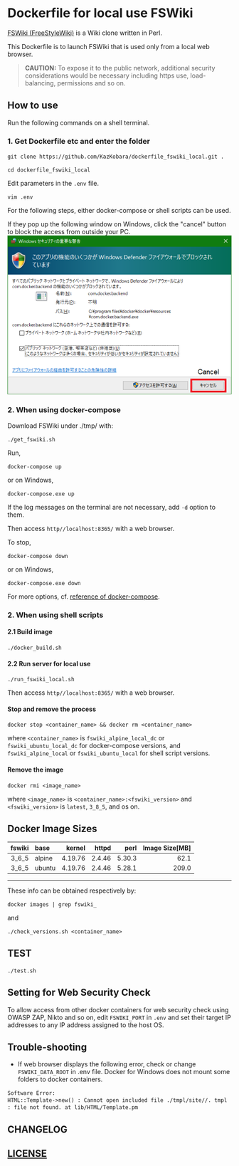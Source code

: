 # Dockerfile for local use FSWiki

[FSWiki (FreeStyleWiki)](https://fswiki.osdn.jp/cgi-bin/wiki.cgi) is a Wiki clone written in Perl.

This Dockerfile is to launch FSWiki that is used only from a local web browser.

> **CAUTION:**
To expose it to the public network, additional security considerations
would be necessary including https use, load-balancing, permissions
and so on.

## How to use

Run the following commands on a shell terminal.

### 1. Get Dockerfile etc and enter the folder

~~~shell
git clone https://github.com/KazKobara/dockerfile_fswiki_local.git .
~~~

~~~shell
cd dockerfile_fswiki_local
~~~

Edit parameters in the `.env` file.

~~~shell
vim .env
~~~

For the following steps, either docker-compose or shell scripts can be used.

If they pop up the following window on Windows, click the "cancel" button to block the access from outside your PC.
![cancel](./data/warning.png)

### 2. When using docker-compose

Download FSWiki under ./tmp/ with:

~~~shell
./get_fswiki.sh
~~~

Run,

~~~shell
docker-compose up
~~~

or on Windows,

~~~shell
docker-compose.exe up
~~~

If the log messages on the terminal are not necessary, add `-d` option to them.

Then access `http//localhost:8365/` with a web browser.

To stop,

~~~shell
docker-compose down
~~~

or on Windows,

~~~shell
docker-compose.exe down
~~~

For more options, cf. [reference of docker-compose](https://docs.docker.com/compose/reference/down/).

### 2. When using shell scripts

#### 2.1 Build image

~~~shell
./docker_build.sh
~~~

#### 2.2 Run server for local use

~~~shell
./run_fswiki_local.sh
~~~

Then access `http//localhost:8365/` with a web browser.

#### Stop and remove the process

~~~shell
docker stop <container_name> && docker rm <container_name>
~~~

where `<container_name>` is `fswiki_alpine_local_dc` or   `fswiki_ubuntu_local_dc` for docker-compose versions, and `fswiki_alpine_local` or   `fswiki_ubuntu_local` for shell script versions.

#### Remove the image

~~~shell
docker rmi <image_name>
~~~

where `<image_name>` is `<container_name>:<fswiki_version>` and `<fswiki_version>` is `latest`, `3_8_5`, and os on.

## Docker Image Sizes

|fswiki|base|kernel|httpd|perl|Image Size[MB]|
| ---: | :--- | ---: | ---: | ---: | ---: |
|3_6_5|alpine|4.19.76|2.4.46|5.30.3|62.1|
|3_6_5|ubuntu|4.19.76|2.4.46|5.28.1|209.0|
---

These info can be obtained respectively by:

~~~shell
docker images | grep fswiki_
~~~

and

~~~shell
./check_versions.sh <container_name>
~~~

## TEST

~~~shell
./test.sh
~~~

## Setting for Web Security Check

To allow access from other docker containers for web security check using OWASP ZAP, Nikto and so on, edit `FSWIKI_PORT` in `.env` and set their target IP addresses to any IP address assigned to the host OS.

## Trouble-shooting

- If web browser displays the following error, check or change `FSWIKI_DATA_ROOT` in .env file. Docker for Windows does not mount some folders to docker containers.

~~~text
Software Error:
HTML::Template->new() : Cannot open included file ./tmpl/site//. tmpl : file not found. at lib/HTML/Template.pm
~~~

## CHANGELOG

## [LICENSE](./LICENSE)
